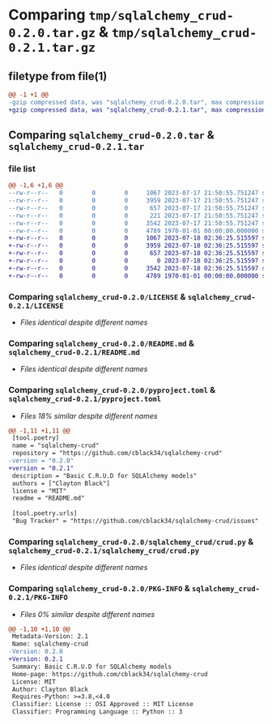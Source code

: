 # Comparing `tmp/sqlalchemy_crud-0.2.0.tar.gz` & `tmp/sqlalchemy_crud-0.2.1.tar.gz`

## filetype from file(1)

```diff
@@ -1 +1 @@
-gzip compressed data, was "sqlalchemy_crud-0.2.0.tar", max compression
+gzip compressed data, was "sqlalchemy_crud-0.2.1.tar", max compression
```

## Comparing `sqlalchemy_crud-0.2.0.tar` & `sqlalchemy_crud-0.2.1.tar`

### file list

```diff
@@ -1,6 +1,6 @@
--rw-r--r--   0        0        0     1067 2023-07-17 21:50:55.751247 sqlalchemy_crud-0.2.0/LICENSE
--rw-r--r--   0        0        0     3959 2023-07-17 21:50:55.751247 sqlalchemy_crud-0.2.0/README.md
--rw-r--r--   0        0        0      657 2023-07-17 21:50:55.751247 sqlalchemy_crud-0.2.0/pyproject.toml
--rw-r--r--   0        0        0      221 2023-07-17 21:50:55.751247 sqlalchemy_crud-0.2.0/sqlalchemy_crud/__init__.py
--rw-r--r--   0        0        0     3542 2023-07-17 21:50:55.751247 sqlalchemy_crud-0.2.0/sqlalchemy_crud/crud.py
--rw-r--r--   0        0        0     4789 1970-01-01 00:00:00.000000 sqlalchemy_crud-0.2.0/PKG-INFO
+-rw-r--r--   0        0        0     1067 2023-07-18 02:36:25.515597 sqlalchemy_crud-0.2.1/LICENSE
+-rw-r--r--   0        0        0     3959 2023-07-18 02:36:25.515597 sqlalchemy_crud-0.2.1/README.md
+-rw-r--r--   0        0        0      657 2023-07-18 02:36:25.515597 sqlalchemy_crud-0.2.1/pyproject.toml
+-rw-r--r--   0        0        0        0 2023-07-18 02:36:25.515597 sqlalchemy_crud-0.2.1/sqlalchemy_crud/__init__.py
+-rw-r--r--   0        0        0     3542 2023-07-18 02:36:25.515597 sqlalchemy_crud-0.2.1/sqlalchemy_crud/crud.py
+-rw-r--r--   0        0        0     4789 1970-01-01 00:00:00.000000 sqlalchemy_crud-0.2.1/PKG-INFO
```

### Comparing `sqlalchemy_crud-0.2.0/LICENSE` & `sqlalchemy_crud-0.2.1/LICENSE`

 * *Files identical despite different names*

### Comparing `sqlalchemy_crud-0.2.0/README.md` & `sqlalchemy_crud-0.2.1/README.md`

 * *Files identical despite different names*

### Comparing `sqlalchemy_crud-0.2.0/pyproject.toml` & `sqlalchemy_crud-0.2.1/pyproject.toml`

 * *Files 18% similar despite different names*

```diff
@@ -1,11 +1,11 @@
 [tool.poetry]
 name = "sqlalchemy-crud"
 repository = "https://github.com/cblack34/sqlalchemy-crud"
-version = "0.2.0"
+version = "0.2.1"
 description = "Basic C.R.U.D for SQLAlchemy models"
 authors = ["Clayton Black"]
 license = "MIT"
 readme = "README.md"
 
 [tool.poetry.urls]
 "Bug Tracker" = "https://github.com/cblack34/sqlalchemy-crud/issues"
```

### Comparing `sqlalchemy_crud-0.2.0/sqlalchemy_crud/crud.py` & `sqlalchemy_crud-0.2.1/sqlalchemy_crud/crud.py`

 * *Files identical despite different names*

### Comparing `sqlalchemy_crud-0.2.0/PKG-INFO` & `sqlalchemy_crud-0.2.1/PKG-INFO`

 * *Files 0% similar despite different names*

```diff
@@ -1,10 +1,10 @@
 Metadata-Version: 2.1
 Name: sqlalchemy-crud
-Version: 0.2.0
+Version: 0.2.1
 Summary: Basic C.R.U.D for SQLAlchemy models
 Home-page: https://github.com/cblack34/sqlalchemy-crud
 License: MIT
 Author: Clayton Black
 Requires-Python: >=3.8,<4.0
 Classifier: License :: OSI Approved :: MIT License
 Classifier: Programming Language :: Python :: 3
```

